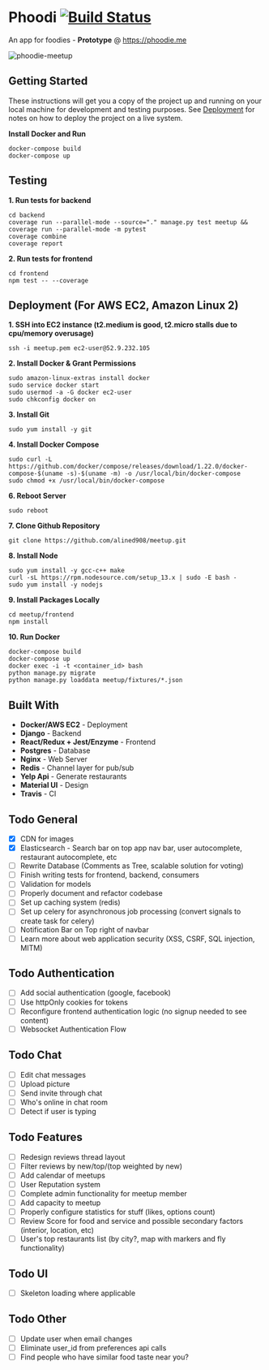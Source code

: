 # Phoodi [![Build Status](https://travis-ci.com/alined908/phoodi.svg?token=PvKqjKHMMeoZSCY5YeNS&branch=master)](https://travis-ci.com/github/alined908/phoodi)
An app for foodies - **Prototype** @ https://phoodie.me

![phoodie-meetup](https://user-images.githubusercontent.com/47507106/82004652-4fc65180-9618-11ea-9974-51c4066ec5d1.png)

## Getting Started
These instructions will get you a copy of the project up and running on your local machine for development and testing purposes. See [Deployment](#deployment) for notes on how to deploy the project on a live system.

**Install Docker and Run**
```
docker-compose build
docker-compose up
```

## Testing
**1. Run tests for backend**
```
cd backend
coverage run --parallel-mode --source="." manage.py test meetup && coverage run --parallel-mode -m pytest
coverage combine
coverage report
```
**2. Run tests for frontend**
```
cd frontend
npm test -- --coverage
```

## Deployment (For AWS EC2, Amazon Linux 2)
**1. SSH into EC2 instance (t2.medium is good, t2.micro stalls due to cpu/memory overusage)**
``` 
ssh -i meetup.pem ec2-user@52.9.232.105
```
**2. Install Docker & Grant Permissions**
```
sudo amazon-linux-extras install docker
sudo service docker start
sudo usermod -a -G docker ec2-user
sudo chkconfig docker on
```
**3. Install Git**
```
sudo yum install -y git
```
**4. Install Docker Compose**
```
sudo curl -L https://github.com/docker/compose/releases/download/1.22.0/docker-compose-$(uname -s)-$(uname -m) -o /usr/local/bin/docker-compose
sudo chmod +x /usr/local/bin/docker-compose
```
**6. Reboot Server**
```
sudo reboot
```
**7. Clone Github Repository** 
```
git clone https://github.com/alined908/meetup.git
```
**8. Install Node**
```
sudo yum install -y gcc-c++ make
curl -sL https://rpm.nodesource.com/setup_13.x | sudo -E bash -
sudo yum install -y nodejs
```
**9. Install Packages Locally**
```
cd meetup/frontend
npm install
```
**10. Run Docker**
```
docker-compose build
docker-compose up
docker exec -i -t <container_id> bash
python manage.py migrate
python manage.py loaddata meetup/fixtures/*.json
```

## Built With

* **Docker/AWS EC2** - Deployment
* **Django** - Backend
* **React/Redux + Jest/Enzyme** - Frontend
* **Postgres** - Database
* **Nginx** - Web Server
* **Redis** - Channel layer for pub/sub
* **Yelp Api** - Generate restaurants
* **Material UI** - Design
* **Travis** - CI

## Todo General
- [x] CDN for images
- [x] Elasticsearch - Search bar on top app nav bar, user autocomplete, restaurant autocomplete, etc
- [ ] Rewrite Database (Comments as Tree, scalable solution for voting)
- [ ] Finish writing tests for frontend, backend, consumers
- [ ] Validation for models
- [ ] Properly document and refactor codebase
- [ ] Set up caching system (redis)
- [ ] Set up celery for asynchronous job processing (convert signals to create task for celery)
- [ ] Notification Bar on Top right of navbar
- [ ] Learn more about web application security (XSS, CSRF, SQL injection, MITM)

## Todo Authentication
- [ ] Add social authentication (google, facebook)
- [ ] Use httpOnly cookies for tokens
- [ ] Reconfigure frontend authentication logic (no signup needed to see content)
- [ ] Websocket Authentication Flow

## Todo Chat
- [ ] Edit chat messages
- [ ] Upload picture
- [ ] Send invite through chat
- [ ] Who's online in chat room
- [ ] Detect if user is typing

## Todo Features
- [ ] Redesign reviews thread layout
- [ ] Filter reviews by new/top/(top weighted by new) 
- [ ] Add calendar of meetups
- [ ] User Reputation system
- [ ] Complete admin functionality for meetup member
- [ ] Add capacity to meetup
- [ ] Properly configure statistics for stuff (likes, options count)
- [ ] Review Score for food and service and possible secondary factors (interior, location, etc)
- [ ] User's top restaurants list (by city?, map with markers and fly functionality)

## Todo UI
- [ ] Skeleton loading where applicable

## Todo Other
- [ ] Update user when email changes
- [ ] Eliminate user_id from preferences api calls
- [ ] Find people who have similar food taste near you?
